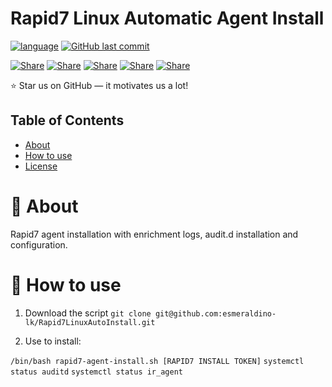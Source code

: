 <img src="https://it-b.co.uk/wp-content/uploads/2022/11/rapid7_logo.png" alt=""/>

# Rapid7 Linux Automatic Agent Install
[![language](https://img.shields.io/badge/language-bash-239120)](https://learn.microsoft.com/ru-ru/dotnet/csharp/tour-of-csharp/overview)
[![GitHub last commit](https://img.shields.io/github/last-commit/esmeraldino-lk/Rapid7LinuxAutoInstall)](#)

[![Share](https://img.shields.io/badge/share-000000?logo=x&logoColor=white)](https://x.com/intent/tweet?text=Check%20out%20this%20project%20on%20GitHub:%20https://github.com/esmeraldino-lk/Rapid7LinuxAutoInstall)
[![Share](https://img.shields.io/badge/share-1877F2?logo=facebook&logoColor=white)](https://www.facebook.com/sharer/sharer.php?u=https://github.com/esmeraldino-lk/Rapid7LinuxAutoInstall)
[![Share](https://img.shields.io/badge/share-0A66C2?logo=linkedin&logoColor=white)](https://www.linkedin.com/sharing/share-offsite/?url=https://github.com/esmeraldino-lk/Rapid7LinuxAutoInstall)
[![Share](https://img.shields.io/badge/share-FF4500?logo=reddit&logoColor=white)](https://www.reddit.com/submit?title=Check%20out%20this%20project%20on%20GitHub:%20https://github.com/esmeraldino-lk/Rapid7LinuxAutoInstall)
[![Share](https://img.shields.io/badge/share-0088CC?logo=telegram&logoColor=white)](https://t.me/share/url?url=https://github.com/esmeraldino-lk/Rapid7LinuxAutoInstall&text=Check%20out%20this%20project%20on%20GitHub)


⭐ Star us on GitHub — it motivates us a lot!


## Table of Contents
- [About](#-about)
- [How to use](#-How-to-use)
- [License](#-license)

# 🚀 About

Rapid7 agent installation with enrichment logs, audit.d installation and configuration.

# 📝 How to use

1. Download the script
`git clone git@github.com:esmeraldino-lk/Rapid7LinuxAutoInstall.git`

3. Use to install:
   
`/bin/bash rapid7-agent-install.sh [RAPID7 INSTALL TOKEN]`
`systemctl status auditd`
`systemctl status ir_agent`
